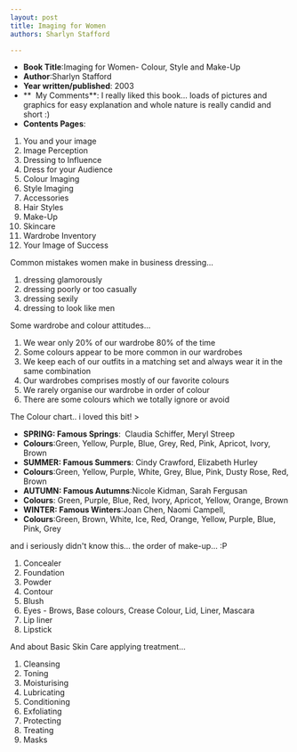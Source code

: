 ```yaml
---
layout: post
title: Imaging for Women
authors: Sharlyn Stafford

---
```


- **Book Title**:Imaging for Women- Colour, Style and Make-Up
- **Author**:Sharlyn Stafford
- **Year written/published**: 2003
- **  My Comments**: I really liked this book... loads of pictures and graphics for easy explanation and whole nature is really candid and short :)
- **Contents Pages**:

1. You and your image
2. Image Perception
3. Dressing to Influence
4. Dress for your Audience
5. Colour Imaging
6. Style Imaging
7. Accessories
8. Hair Styles
9. Make-Up
10. Skincare
11. Wardrobe Inventory
12. Your Image of Success

Common mistakes women make in business dressing...

1. dressing glamorously
2. dressing poorly or too casually
3. dressing sexily
4. dressing to look like men

Some wardrobe and colour attitudes...

1. We wear only 20% of our wardrobe 80% of the time
2. Some colours appear to be more common in our wardrobes
3. We keep each of our outfits in a matching set and always wear it in the same combination
4. Our wardrobes comprises mostly of our favorite colours
5. We rarely organise our wardrobe in order of colour
6. There are some colours which we totally ignore or avoid

The Colour chart.. i loved this bit! >

- **SPRING: Famous Springs**:  Claudia Schiffer, Meryl Streep
- **Colours**:Green, Yellow, Purple, Blue, Grey, Red, Pink, Apricot, Ivory, Brown
- **SUMMER: Famous Summers**: Cindy Crawford, Elizabeth Hurley
- **Colours**:Green, Yellow, Purple, White, Grey, Blue, Pink, Dusty Rose, Red, Brown
- **AUTUMN: Famous Autumns**:Nicole Kidman, Sarah Fergusan
- **Colours**: Green, Purple, Blue, Red, Ivory, Apricot, Yellow, Orange, Brown
- **WINTER: Famous Winters**:Joan Chen, Naomi Campell,
- **Colours**:Green, Brown, White, Ice, Red, Orange, Yellow, Purple, Blue, Pink, Grey

and i seriously didn't know this... the order of make-up... :P

1. Concealer
2. Foundation
3. Powder
4. Contour
5. Blush
6. Eyes - Brows, Base colours, Crease Colour, Lid, Liner, Mascara
7. Lip liner
8. Lipstick

And about Basic Skin Care applying treatment...

1. Cleansing
2. Toning
3. Moisturising
4. Lubricating
5. Conditioning
6. Exfoliating
7. Protecting
8. Treating
9. Masks
